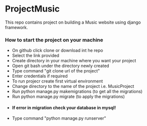 # ProjectMusic
This repo contains project on building a Music website using django framework.

<h3>How to start the project on your machine</h3>

* On github click clone or download int he repo
* Select the link provided
* Create directory in your machine where you want your project
* Open git bash under the directory newly created
* Type command "git clone url of the project"
* Enter credentials if required
* To run projecr create first virtual environment
* Change directory to the name of the project i.e. MusicProject
* Run python manage.py makemigrations (to get all the migrations)
* Run python manage.py migrate (to apply the migrations)
* <h4>If error in migration check your database in mysql!</h4>
* Type command "python manage.py runserver"
